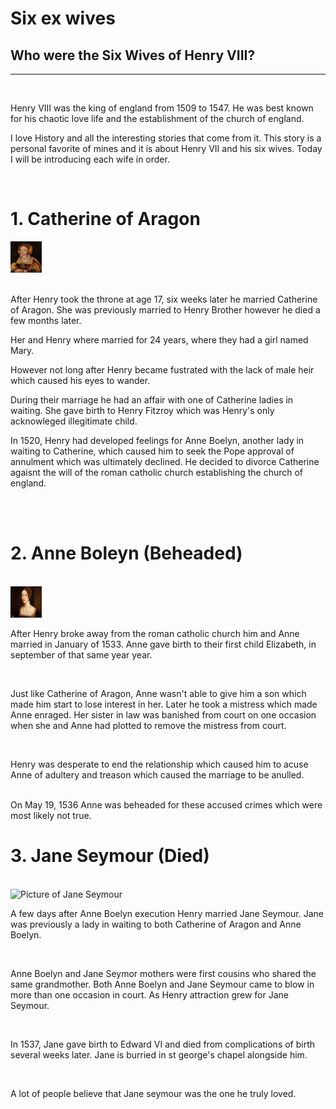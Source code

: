 # Six ex wives
## Who were the Six Wives of Henry VIII? 
<hr> 
<br> 

Henry VIII was the king of england from 1509 to 1547. He was best known for his chaotic love life and the establishment of the church of england. 

I love History and all the interesting stories that come from it. This story is a personal favorite of mines and it is about Henry VII and his six wives. Today I will be introducing each wife in order.   

<br>

# 1. Catherine of Aragon

<img src="Images/Aragon.jpg" alt="Picture of catherine of aragon" width="50" height="50">  

<br>
<br> 

After Henry took the throne at age 17, six weeks later he married Catherine of Aragon. She was previously married to Henry Brother however he died a few months later. 


Her and Henry where married for 24 years, where they had a girl named Mary. 


However not long after Henry became fustrated with the lack of male heir which caused his eyes to wander. 


During their marriage he had an affair with one of Catherine ladies in waiting. She gave birth to Henry Fitzroy which was Henry's only acknowleged illegitimate child. 
 

In 1520, Henry had developed feelings for Anne Boelyn, another lady in waiting to Catherine, which caused him to seek the Pope approval of annulment which was ultimately declined. He decided to divorce Catherine agaisnt the will of the roman catholic church establishing the church of england. 

<br> <br>


# 2. Anne Boleyn (Beheaded)

<br> 
<img src="Images/Anne.webp" alt="Picture of Anne Boleyn" width="50" height="50"> 

<br> 

After Henry broke away from the roman catholic church him and Anne married in January of 1533. Anne gave birth to their first child Elizabeth, in september of that same year
year. 

<br>


Just like Catherine of Aragon, Anne wasn't able to give him a son which made him start to lose interest in her. Later he took a mistress which made Anne enraged. Her sister in law was banished from court on one occasion when she and Anne had plotted to remove the mistress from court. 

<br>

Henry was desperate to end the relationship which caused him to acuse Anne of adultery and treason which caused the marriage to be anulled. 

<br>
On May 19, 1536 Anne was beheaded for these accused crimes which were most likely not true. 

<br>


# 3. Jane Seymour (Died)

<br>

<img src="Images/Jane.jpg" alt="Picture of Jane Seymour" width="50" height="50"> 

<br>

A few days after Anne Boelyn execution Henry married Jane Seymour. Jane was previously a lady in waiting to both Catherine of Aragon and Anne Boelyn. 

<br>

Anne Boelyn and Jane Seymor mothers were first cousins who shared the same grandmother. Both Anne Boelyn and Jane Seymour came to blow in more than one occasion in court. As Henry attraction grew for Jane Seymour. 

<br>

In 1537, Jane gave birth to Edward VI and died from complications of birth several weeks later. Jane is burried in st george's chapel alongside him. 

<br>

A lot of people believe that Jane seymour was the one he truly loved. 


